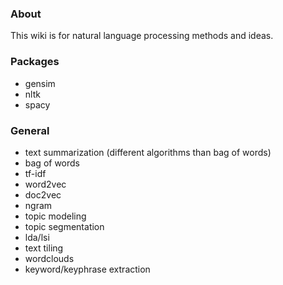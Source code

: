 ### About 
This wiki is for natural language processing methods and ideas.

### Packages 
  - gensim
  - nltk
  - spacy

### General 
  - text summarization (different algorithms than bag of words)
  - bag of words
  - tf-idf
  - word2vec
  - doc2vec
  - ngram
  - topic modeling
  - topic segmentation
  - lda/lsi
  - text tiling
  - wordclouds
  - keyword/keyphrase extraction